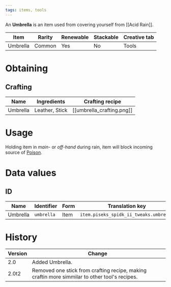 ```yaml
---
tags: items, tools
---
```


An **Umbrella** is an item used from covering yourself from [[Acid Rain]].

| Item     | Rarity | Renewable | Stackable | Creative tab |
| -------- | ------ | --------- | --------- | ------------ |
| Umbrella | Common | Yes       | No        | Tools        | 

# Obtaining
## Crafting

| Name     | Ingredients    | Crafting recipe           |
| -------- | -------------- | ------------------------- |
| Umbrella | Leather, Stick | [[umbrella_crafting.png]] | 

# Usage

Holding item in _main-_ or _off-hand_ during rain, item will block incoming source of [Poison](https://minecraft.fandom.com/wiki/Poison).

# Data values
## ID

| Name     | Identifier | Form | Translation key                        |
| -------- | ---------- | ---- | -------------------------------------- |
| Umbrella | `umbrella` | Item | `item.piseks_spidk_ii_tweaks.umbrella` |

# History

| Version | Change                  |
| ------- | ------------------- |
| 2.0     | Added Umbrella.      |
| 2.0t2   | Removed one stick from crafting recipe, making craftin more simmilar to other tool's recipes. | 